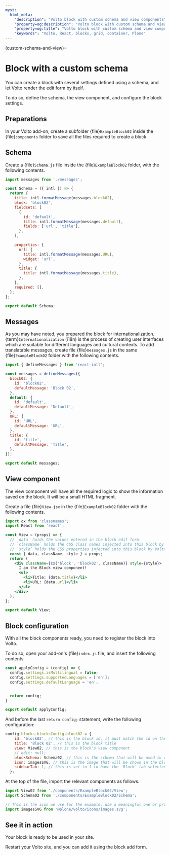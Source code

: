 ```yaml
---
myst:
  html_meta:
    "description": "Volto block with custom schema and view components"
    "property=og:description": "Volto block with custom schema and view components"
    "property=og:title": "Volto block with custom schema and view components"
    "keywords": "Volto, React, blocks, grid, container, Plone"
---
```


(custom-schema-and-view)=

# Block with a custom schema

You can create a block with several settings defined using a schema, and let Volto render the edit form by itself.

To do so, define the schema, the view component, and configure the block settings.

## Preparations

In your Volto add-on, create a subfolder {file}`ExampleBlock02` inside the {file}`components` folder to save all the files required to create a block.

## Schema

Create a {file}`Schema.js` file inside the {file}`ExampleBlock02` folder, with the following contents.

```js
import messages from './messages';

const Schema = ({ intl }) => {
  return {
    title: intl.formatMessage(messages.block02),
    block: 'block02',
    fieldsets: [
      {
        id: 'default',
        title: intl.formatMessage(messages.default),
        fields: ['url', 'title'],
      },
    ],

    properties: {
      url: {
        title: intl.formatMessage(messages.URL),
        widget: 'url',
      },
      title: {
        title: intl.formatMessage(messages.title),
      },
    },
    required: [],
  };
};

export default Schema;
```

## Messages

As you may have noted, you prepared the block for internationalization.
{term}`Internationalization` (i18n) is the process of creating user interfaces which are suitable for different languages and cultural contexts.
To add translatable messages, create file {file}`messages.js` in the same {file}`ExampleBlock02` folder with the following contents.

```js
import { defineMessages } from 'react-intl';

const messages = defineMessages({
  block02: {
    id: 'block02',
    defaultMessage: 'Block 02',
  },
  default: {
    id: 'default',
    defaultMessage: 'Default',
  },
  URL: {
    id: 'URL',
    defaultMessage: 'URL',
  },
  title: {
    id: 'title',
    defaultMessage: 'Title',
  },
});

export default messages;
```

## View component

The view component will have all the required logic to show the information saved on the block.
It will be a small HTML fragment.

Create a file {file}`View.jsx` in the {file}`ExampleBlock02` folder with the following contents.

```jsx
import cx from 'classnames';
import React from 'react';

const View = (props) => {
  // `data` holds the values entered in the block edit form.
  // `className` holds the CSS class names injected into this block by Volto's `styleClassNameExtenders`.
  // `style` holds the CSS properties injected into this block by Volto's `Block Sytle Wrapper`.
  const { data, className, style } = props;
  return (
    <div className={cx('block', 'block02', className)} style={style}>
      I am the Block view component!
      <ul>
        <li>Title: {data.title}</li>
        <li>URL: {data.url}</li>
      </ul>
    </div>
  );
};

export default View;
```

## Block configuration

With all the block components ready, you need to register the block into Volto.

To do so, open your add-on's {file}`index.js` file, and insert the following contents.

```js
const applyConfig = (config) => {
  config.settings.isMultilingual = false;
  config.settings.supportedLanguages = ['en'];
  config.settings.defaultLanguage = 'en';


  return config;
}

export default applyConfig;
```

And before the last `return config;` statement, write the following configuration:

```js
config.blocks.blocksConfig.block02 = {
    id: 'block02', // this is the block id, it must match the id on the previous line
    title: 'Block 02', // this is the block title
    view: View02, // this is the block's view component
    // edit: null;
    blockSchema: Schema02, // this is the schema that will be used to render the edit form
    icon: imagesSVG, // this is the image that will be shown in the block selector
    sidebarTab: 1, // this is set to 1 to have the `Block` tab selected in the sidebar editor when editing this block
  };
```

At the top of the file, import the relevant components as follows.

```js
import View02 from './components/ExampleBlock02/View';
import Schema02 from './components/ExampleBlock02/Schema';

// This is the icon we use for the example, use a meaningful one or provide your own image.
import imagesSVG from '@plone/volto/icons/images.svg';
```

## See it in action

Your block is ready to be used in your site.

Restart your Volto site, and you can add it using the block add form.
